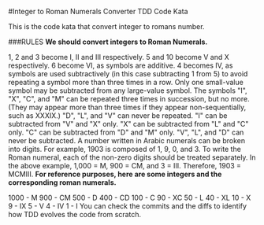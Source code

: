 #Integer to Roman Numerals Converter TDD Code Kata

This is the code kata that convert integer to romans number.

###RULES
**We should convert integers to Roman Numerals.**

1, 2 and 3 become I, II and III respectively.
5 and 10 become V and X respectively.
6 become VI, as symbols are additive.
4 becomes IV, as symbols are used subtractively (in this case subtracting 1 from 5) to avoid repeating a symbol more than three times in a row.
Only one small-value symbol may be subtracted from any large-value symbol.
The symbols "I", "X", "C", and "M" can be repeated three times in succession, but no more. (They may appear more than three times if they appear non-sequentially, such as XXXIX.) "D", "L", and "V" can never be repeated.
"I" can be subtracted from "V" and "X" only. "X" can be subtracted from "L" and "C" only. "C" can be subtracted from "D" and "M" only. "V", "L", and "D" can never be subtracted.
A number written in Arabic numerals can be broken into digits. For example, 1903 is composed of 1, 9, 0, and 3. To write the Roman numeral, each of the non-zero digits should be treated separately. In the above example, 1,000 = M, 900 = CM, and 3 = III. Therefore, 1903 = MCMIII.
**For reference purposes, here are some integers and the corresponding roman numerals.**

1000 - M
900 - CM
500 - D
400 - CD
100 - C
90 - XC
50 - L
40 - XL
10 - X
9 - IX
5 - V
4 - IV
1 - I
You can check the commits and the diffs to identify how TDD evolves the code from scratch.
